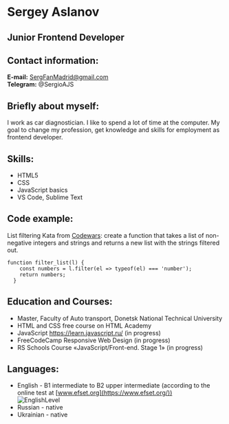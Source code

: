 

# Sergey Aslanov

## Junior Frontend Developer


## Contact information:

**E-mail:** SergFanMadrid@gmail.com  
**Telegram:** @SergioAJS

## Briefly about myself:

I work as car diagnostician. I like to spend a lot of time at the computer. My goal to change my profession, get knowledge and skills for employment as frontend developer.

## Skills:

- HTML5
- CSS
- JavaScript basics
- VS Code, Sublime Text

## Code example:

List filtering Kata from [Codewars](https://www.codewars.com/users/SergioJS): create a function that takes a list of non-negative integers and strings and returns a new list with the strings filtered out.

```
function filter_list(l) {
    const numbers = l.filter(el => typeof(el) === 'number');
    return numbers;
  }
```

## Education and Courses:

- Master, Faculty of Auto transport, Donetsk National Technical University
- HTML and CSS free course on HTML Academy
- JavaScript https://learn.javascript.ru/ (in progress)
- FreeCodeCamp Responsive Web Design (in progress)
- RS Schools Course «JavaScript/Front-end. Stage 1» (in progress)

## Languages:

- English - B1 intermediate to B2 upper intermediate (according to the online test at [www.efset.org](https://www.efset.org/))  
![EnglishLevel](/rsschool-cv/img/MyEnglishLevel.png)
- Russian - native
- Ukrainian - native
